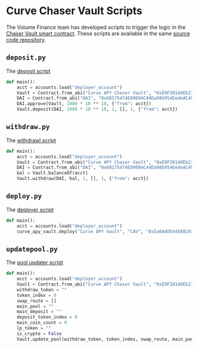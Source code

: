 # Curve Chaser Vault Scripts

The Volume Finance team has developed scripts to trigger the logic in the 
[Chaser Vault smart contract](chaser-vault.md). These scripts are available in
the same [source code repository](https://github.com/kallisto-finance/curve-apy-vault).

## `deposit.py`

The 
[deposit script](https://github.com/kallisto-finance/curve-apy-vault/blob/main/scripts/deposit.py)

```python
def main():
    acct = accounts.load("deployer_account")
    Vault = Contract.from_abi("Curve APY Chaser Vault", "0xE9F20140Eb23A9d0AD2B2353F2FBE370203F3082", <PARAMETERS>)
    DAI = Contract.from_abi("DAI", "0x6B175474E89094C44Da98b954EedeAC495271d0F", <PARAMETERS>)
    DAI.approve(Vault, 1000 * 10 ** 18, {"from": acct})
    Vault.deposit(DAI, 1000 * 10 ** 18, 1, [], 1, {"from": acct})
```

## `withdraw.py`

The 
[withdrawl script](https://github.com/kallisto-finance/curve-apy-vault/blob/main/scripts/withdraw.py)

```python
def main():
    acct = accounts.load("deployer_account")
    Vault = Contract.from_abi("Curve APY Chaser Vault", "0xE9F20140Eb23A9d0AD2B2353F2FBE370203F3082", <PARAMETERS>)
    DAI = Contract.from_abi("DAI", "0x6B175474E89094C44Da98b954EedeAC495271d0F", <PARAMETERS>)
    bal = Vault.balanceOf(acct)
    Vault.withdraw(DAI, bal, 1, [], 1, {"from": acct})
```

## `deploy.py`

The 
[deployer script](https://github.com/kallisto-finance/curve-apy-vault/blob/main/scripts/deploy.py)

```python
def main():
    acct = accounts.load("deployer_account")
    curve_apy_vault.deploy("Curve APY Vault", "CAV", "0x5a6A4D54456819380173272A5E8E9B9904BdF41B", "0xA79828DF1850E8a3A3064576f380D90aECDD3359", 4, "0x5a6A4D54456819380173272A5E8E9B9904BdF41B", False, {"from": acct})
```

## `updatepool.py`

The 
[pool updater script](https://github.com/kallisto-finance/curve-apy-vault/blob/main/scripts/updatepool.py)

```python
def main():
    acct = accounts.load("deployer_account")
    Vault = Contract.from_abi("Curve APY Chaser Vault", "0xE9F20140Eb23A9d0AD2B2353F2FBE370203F3082", <PARAMETERS>)
    withdraw_token = ""
    token_index = 0
    swap_route = []
    main_pool = ""
    main_deposit = ""
    deposit_token_index = 0
    main_coin_count = 0
    lp_token = ""
    is_crypto = False
    Vault.update_pool(withdraw_token, token_index, swap_route, main_pool, main_deposit, deposit_token_index, main_coin_count, lp_token, is_crypto, 1, {"from": acct})
```

